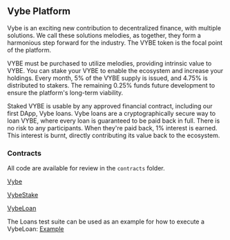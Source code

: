 ## Vybe Platform

Vybe is an exciting new contribution to decentralized finance, with multiple solutions. We call these solutions melodies, as together, they form a harmonious step forward for the industry. The VYBE token is the focal point of the platform.

VYBE must be purchased to utilize melodies, providing intrinsic value to VYBE. You can stake your VYBE to enable the ecosystem and increase your holdings. Every month, 5% of the VYBE supply is issued, and 4.75% is distributed to stakers. The remaining 0.25% funds future development to ensure the platform's long-term viability.

Staked VYBE is usable by any approved financial contract, including our first DApp, Vybe loans. Vybe loans are a cryptographically secure way to loan VYBE, where every loan is guaranteed to be paid back in full. There is no risk to any participants. When they're paid back, 1% interest is earned. This interest is burnt, directly contributing its value back to the ecosystem.

### Contracts
All code are available for review in the `contracts` folder.

[Vybe](https://etherscan.io/address/0x3A1c1d1c06bE03cDDC4d3332F7C20e1B37c97CE9)

[VybeStake](https://etherscan.io/address/0x2162481a5bc52d5243eca6402d9a8D580a4f24c7)

[VybeLoan](https://etherscan.io/address/0x382EE41496E0Bb88F046F2C0D1Cf894F8D272BD5)

The Loans test suite can be used as an example for how to execute a VybeLoan: [Example](https://github.com/vybetoken/vybe/blob/master/test/loan.sol) 
